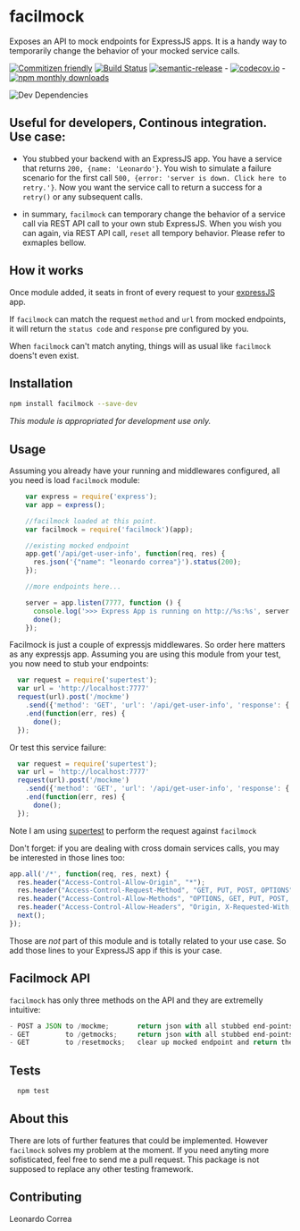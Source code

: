 
facilmock
=========

Exposes an API to mock endpoints for ExpressJS apps. It is a handy way to temporarily change the behavior of your mocked service calls.


[![Commitizen friendly](https://img.shields.io/badge/commitizen-friendly-brightgreen.svg)](http://commitizen.github.io/cz-cli/) [![Build Status](https://travis-ci.org/leonardoanalista/facilmock.svg)](https://travis-ci.org/leonardoanalista/facilmock) [![semantic-release](https://img.shields.io/badge/%20%20%F0%9F%93%A6%F0%9F%9A%80-semantic--release-e10079.svg)](https://github.com/semantic-release/semantic-release) - [![codecov.io](https://codecov.io/github/leonardoanalista/facilmock/coverage.svg?branch=master)](https://codecov.io/github/leonardoanalista/facilmock?branch=master) - [![npm monthly downloads](https://img.shields.io/npm/dm/facilmock.svg?style=flat-square)](https://www.npmjs.com/package/facilmock)


![Dev Dependencies](https://img.shields.io/david/dev/leonardoanalista/facilmock.svg)

## Useful for developers, Continous integration. Use case:

- You stubbed your backend with an ExpressJS app. You have a service that returns `200, {name: 'Leonardo'}`. You wish to simulate a failure scenario for the first call `500, {error: 'server is down. Click here to retry.'}`. Now you want the service call to return a success for a `retry()` or any subsequent calls.

- in summary, `facilmock` can temporary change the behavior of a service call via REST API call to your own stub ExpressJS. When you wish you can again, via REST API call, `reset` all tempory behavior. Please refer to exmaples bellow.

## How it works

Once module added, it seats in front of every request to your [expressJS](http://expressjs.com/) app.

If `facilmock` can match the request `method` and `url` from mocked endpoints, it will return the `status code` and `response` pre configured by you.

When `facilmock` can't match anyting, things will as usual like `facilmock` doens't even exist.


## Installation

```sh
npm install facilmock --save-dev
```

*This module is appropriated for development use only.*

## Usage


Assuming you already have your running and middlewares configured, all you need is load `facilmock` module:

```js
    var express = require('express');
    var app = express();

    //facilmock loaded at this point.
    var facilmock = require('facilmock')(app);

    //existing mocked endpoint
    app.get('/api/get-user-info', function(req, res) {
      res.json('{"name": "leonardo correa"}').status(200);
    });

    //more endpoints here...

    server = app.listen(7777, function () {
      console.log('>>> Express App is running on http://%s:%s', server.address().address, server.address().port);
      done();
    });
```

Facilmock is just a couple of expressjs middlewares. So order here matters as any expressjs app.
Assuming you are using this module from your test, you now need to stub your endpoints:

```js
  var request = require('supertest');
  var url = 'http://localhost:7777'
  request(url).post('/mockme')
    .send({'method': 'GET', 'url': '/api/get-user-info', 'response': {'code': '200', 'content': {'name': 'some other name'} } })
    .end(function(err, res) {
      done();
  });
```

Or test this service failure:

```js
  var request = require('supertest');
  var url = 'http://localhost:7777'
  request(url).post('/mockme')
    .send({'method': 'GET', 'url': '/api/get-user-info', 'response': {'code': '400', 'content': 'invalid request or server is down' } })
    .end(function(err, res) {
      done();
  });
```
Note I am using [supertest](https://github.com/tj/supertest) to perform the request against `facilmock`


Don't forget: if you are dealing with cross domain services calls, you may be interested in those lines too:
```js
app.all('/*', function(req, res, next) {
  res.header("Access-Control-Allow-Origin", "*");
  res.header("Access-Control-Request-Method", "GET, PUT, POST, OPTIONS");
  res.header("Access-Control-Allow-Methods", "OPTIONS, GET, PUT, POST, DELETE");
  res.header("Access-Control-Allow-Headers", "Origin, X-Requested-With, Content-Type, Accept");
  next();
});
```

Those are *not* part of this module and is totally related to your use case. So add those lines to your ExpressJS app if this is your case.


## Facilmock API
`facilmock` has only three methods on the API and they are extremelly intuitive:
```js
- POST a JSON to /mockme;       return json with all stubbed end-points.
- GET         to /getmocks;     return json with all stubbed end-points.
- GET         to /resetmocks;   clear up mocked endpoint and return the current adn empty json object.
```

## Tests

```js
  npm test
```

## About this

There are lots of further features that could be implemented. However `facilmock` solves my problem at the moment.
If you need anyting more sofisticated, feel free to send me a pull request. This package is not supposed to replace any other testing framework.

## Contributing


Leonardo Correa
